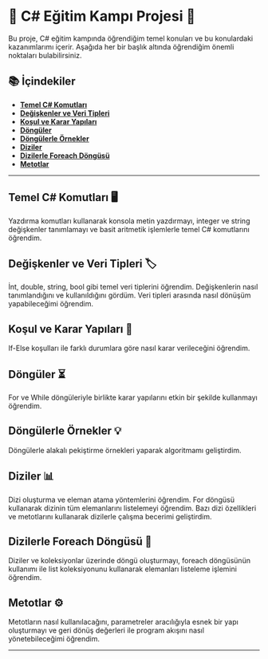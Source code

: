 # 🚀 C# Eğitim Kampı Projesi 🚀

Bu proje, C# eğitim kampında öğrendiğim temel konuları ve bu konulardaki kazanımlarımı içerir. Aşağıda her bir başlık altında öğrendiğim önemli noktaları bulabilirsiniz.

## 📚 İçindekiler
- **[Temel C# Komutları](#temel-c-komutları-🖥️)**
- **[Değişkenler ve Veri Tipleri](#değişkenler-ve-veri-tipleri-🎛️)**
- **[Koşul ve Karar Yapıları](#koşul-ve-karar-yapıları-👍👎)**
- **[Döngüler](#döngüler-⏳🔄)**
- **[Döngülerle Örnekler](#döngülerle-örnekler-💡)**
- **[Diziler](#diziler-📊)**
- **[Dizilerle Foreach Döngüsü](#dizilerle-foreach-döngüsü-🗂️)**
- **[Metotlar](#metotlar-⚙️)**

---

## Temel C# Komutları 🖥️
Yazdırma komutları kullanarak konsola metin yazdırmayı, integer ve string değişkenler tanımlamayı ve basit aritmetik işlemlerle temel C# komutlarını öğrendim.

## Değişkenler ve Veri Tipleri 🏷️
İnt, double, string, bool gibi temel veri tiplerini öğrendim. Değişkenlerin nasıl tanımlandığını ve kullanıldığını gördüm. Veri tipleri arasında nasıl dönüşüm yapabileceğimi öğrendim.

## Koşul ve Karar Yapıları 🔄
If-Else koşulları ile farklı durumlara göre nasıl karar verileceğini öğrendim.

## Döngüler ⏳
For ve While döngüleriyle birlikte karar yapılarını etkin bir şekilde kullanmayı öğrendim.

## Döngülerle Örnekler 💡
Döngülerle alakalı pekiştirme örnekleri yaparak algoritmamı geliştirdim.

## Diziler 📊
Dizi oluşturma ve eleman atama yöntemlerini öğrendim. For döngüsü kullanarak dizinin tüm elemanlarını listelemeyi öğrendim. Bazı dizi özellikleri ve metotlarını kullanarak dizilerle çalışma becerimi geliştirdim.

## Dizilerle Foreach Döngüsü 📂
Diziler ve koleksiyonlar üzerinde döngü oluşturmayı, foreach döngüsünün kullanımı ile list koleksiyonunu kullanarak elemanları listeleme işlemini öğrendim.

## Metotlar ⚙️
Metotların nasıl kullanılacağını, parametreler aracılığıyla esnek bir yapı oluşturmayı ve geri dönüş değerleri ile program akışını nasıl yönetebileceğimi öğrendim.

---
